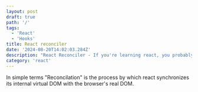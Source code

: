 ```yaml
---
layout: post
draft: true
path: '/'
tags:
  - 'React'
  - 'Hooks'
title: React reconciler
date: '2024-08-20T14:02:03.284Z'
description: "React Reconciler - If you're learning react, you probably would have heard about this. React uses it under the hood, but what does it exactly do."
category: 'react'
---
```


In simple terms "Reconcilation" is the process by which react synchronizes its internal virtual DOM with the browser's real DOM.
